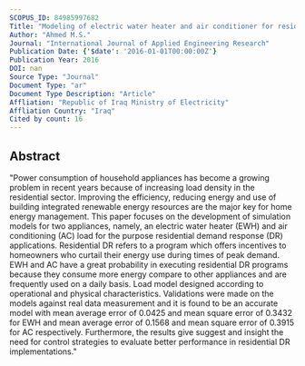```yaml
---
SCOPUS_ID: 84985997682
Title: "Modeling of electric water heater and air conditioner for residential demand response strategy"
Author: "Ahmed M.S."
Journal: "International Journal of Applied Engineering Research"
Publication Date: {'$date': '2016-01-01T00:00:00Z'}
Publication Year: 2016
DOI: nan
Source Type: "Journal"
Document Type: "ar"
Document Type Description: "Article"
Affliation: "Republic of Iraq Ministry of Electricity"
Affliation Country: "Iraq"
Cited by count: 16
---
```


## Abstract
"Power consumption of household appliances has become a growing problem in recent years because of increasing load density in the residential sector. Improving the efficiency, reducing energy and use of building integrated renewable energy resources are the major key for home energy management. This paper focuses on the development of simulation models for two appliances, namely, an electric water heater (EWH) and air conditioning (AC) load for the purpose residential demand response (DR) applications. Residential DR refers to a program which offers incentives to homeowners who curtail their energy use during times of peak demand. EWH and AC have a great probability in executing residential DR programs because they consume more energy compare to other appliances and are frequently used on a daily basis. Load model designed according to operational and physical characteristics. Validations were made on the models against real data measurement and it is found to be an accurate model with mean average error of 0.0425 and mean square error of 0.3432 for EWH and mean average error of 0.1568 and mean square error of 0.3915 for AC respectively. Furthermore, the results give suggest and insight the need for control strategies to evaluate better performance in residential DR implementations."
